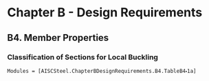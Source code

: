 # Chapter B - Design Requirements

## B4. Member Properties

### Classification of Sections for Local Buckling

```@autodocs
Modules = [AISCSteel.ChapterBDesignRequirements.B4.TableB4⬝1a]
```

